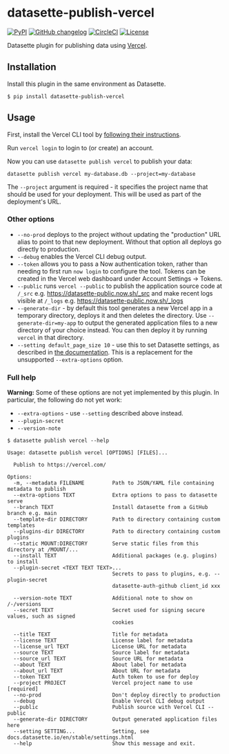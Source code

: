 # datasette-publish-vercel

[![PyPI](https://img.shields.io/pypi/v/datasette-publish-vercel.svg)](https://pypi.org/project/datasette-publish-vercel/)
[![GitHub changelog](https://img.shields.io/github/v/release/simonw/datasette-publish-vercel?include_prereleases&label=changelog)](https://github.com/simonw/datasette-publish-vercel/releases)
[![CircleCI](https://circleci.com/gh/simonw/datasette-publish-vercel.svg?style=svg)](https://circleci.com/gh/simonw/datasette-publish-vercel)
[![License](https://img.shields.io/badge/license-Apache%202.0-blue.svg)](https://github.com/simonw/datasette-publish-vercel/blob/main/LICENSE)

Datasette plugin for publishing data using [Vercel](https://vercel.com/).

## Installation

Install this plugin in the same environment as Datasette.

    $ pip install datasette-publish-vercel

## Usage

First, install the Vercel CLI tool by [following their instructions](https://vercel.com/download).

Run `vercel login` to login to (or create) an account.

Now you can use `datasette publish vercel` to publish your data:

    datasette publish vercel my-database.db --project=my-database

The `--project` argument is required - it specifies the project name that should be used for your deployment. This will be used as part of the deployment's URL.

### Other options

* `--no-prod` deploys to the project without updating the "production" URL alias to point to that new deployment. Without that option all deploys go directly to production.
* `--debug` enables the Vercel CLI debug output.
* `--token` allows you to pass a Now authentication token, rather than needing to first run `now login` to configure the tool. Tokens can be created in the Vercel web dashboard under Account Settings -> Tokens.
* `--public` runs `vercel --public` to publish the application source code at `/_src` e.g. https://datasette-public.now.sh/_src and make recent logs visible at `/_logs` e.g. https://datasette-public.now.sh/_logs
* `--generate-dir` - by default this tool generates a new Vercel app in a temporary directory, deploys it and then deletes the directory. Use `--generate-dir=my-app` to output the generated application files to a new directory of your choice instead. You can then deploy it by running `vercel` in that directory.
* `--setting default_page_size 10` - use this to set Datasette settings, as described in [the documentation](https://docs.datasette.io/en/stable/settings.html). This is a replacement for the unsupported `--extra-options` option.

### Full help

**Warning:** Some of these options are not yet implemented by this plugin. In particular, the following do not yet work:

* `--extra-options` - use `--setting` described above instead.
* `--plugin-secret`
* `--version-note`

```
$ datasette publish vercel --help

Usage: datasette publish vercel [OPTIONS] [FILES]...

  Publish to https://vercel.com/

Options:
  -m, --metadata FILENAME         Path to JSON/YAML file containing metadata to publish
  --extra-options TEXT            Extra options to pass to datasette serve
  --branch TEXT                   Install datasette from a GitHub branch e.g. main
  --template-dir DIRECTORY        Path to directory containing custom templates
  --plugins-dir DIRECTORY         Path to directory containing custom plugins
  --static MOUNT:DIRECTORY        Serve static files from this directory at /MOUNT/...
  --install TEXT                  Additional packages (e.g. plugins) to install
  --plugin-secret <TEXT TEXT TEXT>...
                                  Secrets to pass to plugins, e.g. --plugin-secret
                                  datasette-auth-github client_id xxx

  --version-note TEXT             Additional note to show on /-/versions
  --secret TEXT                   Secret used for signing secure values, such as signed
                                  cookies

  --title TEXT                    Title for metadata
  --license TEXT                  License label for metadata
  --license_url TEXT              License URL for metadata
  --source TEXT                   Source label for metadata
  --source_url TEXT               Source URL for metadata
  --about TEXT                    About label for metadata
  --about_url TEXT                About URL for metadata
  --token TEXT                    Auth token to use for deploy
  --project PROJECT               Vercel project name to use  [required]
  --no-prod                       Don't deploy directly to production
  --debug                         Enable Vercel CLI debug output
  --public                        Publish source with Vercel CLI --public
  --generate-dir DIRECTORY        Output generated application files here
  --setting SETTING...            Setting, see docs.datasette.io/en/stable/settings.html
  --help                          Show this message and exit.
```
